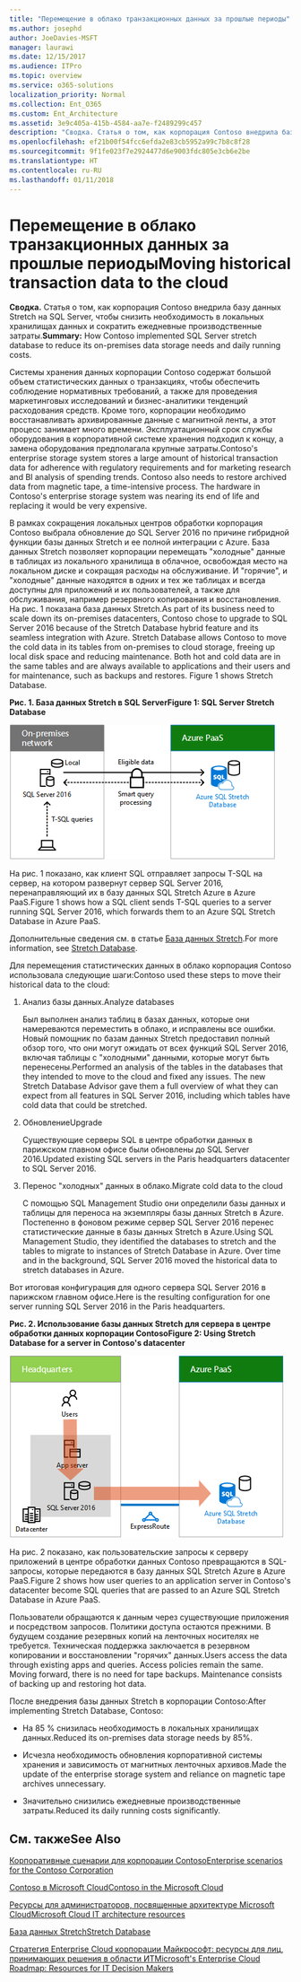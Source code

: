 ```yaml
---
title: "Перемещение в облако транзакционных данных за прошлые периоды"
ms.author: josephd
author: JoeDavies-MSFT
manager: laurawi
ms.date: 12/15/2017
ms.audience: ITPro
ms.topic: overview
ms.service: o365-solutions
localization_priority: Normal
ms.collection: Ent_O365
ms.custom: Ent_Architecture
ms.assetid: 3e9c405a-415b-4584-aa7e-f2489299c457
description: "Сводка. Статья о том, как корпорация Contoso внедрила базу данных Stretch на SQL Server, чтобы снизить необходимость в локальных хранилищах данных и сократить ежедневные производственные затраты."
ms.openlocfilehash: ef21b00f54fcc6efda2e83cb5952a99c7b8c8f28
ms.sourcegitcommit: 9f1fe023f7e2924477d6e9003fdc805e3cb6e2be
ms.translationtype: HT
ms.contentlocale: ru-RU
ms.lasthandoff: 01/11/2018
---
```

# <a name="moving-historical-transaction-data-to-the-cloud"></a><span data-ttu-id="a681d-103">Перемещение в облако транзакционных данных за прошлые периоды</span><span class="sxs-lookup"><span data-stu-id="a681d-103">Moving historical transaction data to the cloud</span></span>

 <span data-ttu-id="a681d-104">**Сводка.** Статья о том, как корпорация Contoso внедрила базу данных Stretch на SQL Server, чтобы снизить необходимость в локальных хранилищах данных и сократить ежедневные производственные затраты.</span><span class="sxs-lookup"><span data-stu-id="a681d-104">**Summary:** How Contoso implemented SQL Server stretch database to reduce its on-premises data storage needs and daily running costs.</span></span>
  
<span data-ttu-id="a681d-p101">Системы хранения данных корпорации Contoso содержат большой объем статистических данных о транзакциях, чтобы обеспечить соблюдение нормативных требований, а также для проведения маркетинговых исследований и бизнес-аналитики тенденций расходования средств. Кроме того, корпорации необходимо восстанавливать архивированные данные с магнитной ленты, а этот процесс занимает много времени. Эксплуатационный срок службы оборудования в корпоративной системе хранения подходил к концу, а замена оборудования предполагала крупные затраты.</span><span class="sxs-lookup"><span data-stu-id="a681d-p101">Contoso's enterprise storage system stores a large amount of historical transaction data for adherence with regulatory requirements and for marketing research and BI analysis of spending trends. Contoso also needs to restore archived data from magnetic tape, a time-intensive process. The hardware in Contoso's enterprise storage system was nearing its end of life and replacing it would be very expensive.</span></span> 
  
<span data-ttu-id="a681d-p102">В рамках сокращения локальных центров обработки корпорация Contoso выбрала обновление до SQL Server 2016 по причине гибридной функции базы данных Stretch и ее полной интеграции с Azure. База данных Stretch позволяет корпорации перемещать "холодные" данные в таблицах из локального хранилища в облачное, освобождая место на локальном диске и сокращая расходы на обслуживание. И "горячие", и "холодные" данные находятся в одних и тех же таблицах и всегда доступны для приложений и их пользователей, а также для обслуживания, например резервного копирования и восстановления. На рис. 1 показана база данных Stretch.</span><span class="sxs-lookup"><span data-stu-id="a681d-p102">As part of its business need to scale down its on-premises datacenters, Contoso chose to upgrade to SQL Server 2016 because of the Stretch Database hybrid feature and its seamless integration with Azure. Stretch Database allows Contoso to move the cold data in its tables from on-premises to cloud storage, freeing up local disk space and reducing maintenance. Both hot and cold data are in the same tables and are always available to applications and their users and for maintenance, such as backups and restores. Figure 1 shows Stretch Database.</span></span>
  
<span data-ttu-id="a681d-112">**Рис. 1. База данных Stretch в SQL Server**</span><span class="sxs-lookup"><span data-stu-id="a681d-112">**Figure 1: SQL Server Stretch Database**</span></span>

![База данных SQL Server Stretch как гибридное решение для хранения данных](images/Contoso_Poster/StretchDB01.png)
  
<span data-ttu-id="a681d-114">На рис. 1 показано, как клиент SQL отправляет запросы T-SQL на сервер, на котором развернут сервер SQL Server 2016, перенаправляющий их в базу данных SQL Stretch Azure в Azure PaaS.</span><span class="sxs-lookup"><span data-stu-id="a681d-114">Figure 1 shows how a SQL client sends T-SQL queries to a server running SQL Server 2016, which forwards them to an Azure SQL Stretch Database in Azure PaaS.</span></span>
  
<span data-ttu-id="a681d-115">Дополнительные сведения см. в статье [База данных Stretch](https://msdn.microsoft.com/library/dn935011.aspx).</span><span class="sxs-lookup"><span data-stu-id="a681d-115">For more information, see [Stretch Database](https://msdn.microsoft.com/library/dn935011.aspx).</span></span>
  
<span data-ttu-id="a681d-116">Для перемещения статистических данных в облако корпорация Contoso использовала следующие шаги:</span><span class="sxs-lookup"><span data-stu-id="a681d-116">Contoso used these steps to move their historical data to the cloud:</span></span>
  
1. <span data-ttu-id="a681d-117">Анализ базы данных.</span><span class="sxs-lookup"><span data-stu-id="a681d-117">Analyze databases</span></span>
    
    <span data-ttu-id="a681d-p103">Был выполнен анализ таблиц в базах данных, которые они намереваются переместить в облако, и исправлены все ошибки. Новый помощник по базам данных Stretch предоставил полный обзор того, что они могут ожидать от всех функций SQL Server 2016, включая таблицы с "холодными" данными, которые могут быть перенесены.</span><span class="sxs-lookup"><span data-stu-id="a681d-p103">Performed an analysis of the tables in the databases that they intended to move to the cloud and fixed any issues. The new Stretch Database Advisor gave them a full overview of what they can expect from all features in SQL Server 2016, including which tables have cold data that could be stretched.</span></span>
    
2. <span data-ttu-id="a681d-120">Обновление</span><span class="sxs-lookup"><span data-stu-id="a681d-120">Upgrade</span></span>
    
    <span data-ttu-id="a681d-121">Существующие серверы SQL в центре обработки данных в парижском главном офисе были обновлены до SQL Server 2016.</span><span class="sxs-lookup"><span data-stu-id="a681d-121">Updated existing SQL servers in the Paris headquarters datacenter to SQL Server 2016.</span></span>
    
3. <span data-ttu-id="a681d-122">Перенос "холодных" данных в облако.</span><span class="sxs-lookup"><span data-stu-id="a681d-122">Migrate cold data to the cloud</span></span>
    
    <span data-ttu-id="a681d-p104">С помощью SQL Management Studio они определили базы данных и таблицы для переноса на экземпляры базы данных Stretch в Azure. Постепенно в фоновом режиме сервер SQL Server 2016 перенес статистические данные в базы данных Stretch в Azure.</span><span class="sxs-lookup"><span data-stu-id="a681d-p104">Using SQL Management Studio, they identified the databases to stretch and the tables to migrate to instances of Stretch Database in Azure. Over time and in the background, SQL Server 2016 moved the historical data to stretch databases in Azure.</span></span>
    
<span data-ttu-id="a681d-125">Вот итоговая конфигурация для одного сервера SQL Server 2016 в парижском главном офисе.</span><span class="sxs-lookup"><span data-stu-id="a681d-125">Here is the resulting configuration for one server running SQL Server 2016 in the Paris headquarters.</span></span>
  
<span data-ttu-id="a681d-126">**Рис. 2. Использование базы данных Stretch для сервера в центре обработки данных корпорации Contoso**</span><span class="sxs-lookup"><span data-stu-id="a681d-126">**Figure 2: Using Stretch Database for a server in Contoso's datacenter**</span></span>

![Настройка Базы данных SQL Server Stretch, выполняемая Contoso для одного компьютера с SQL Server](images/Contoso_Poster/StretchDB02.png)

  
<span data-ttu-id="a681d-128">На рис. 2 показано, как пользовательские запросы к серверу приложений в центре обработки данных Contoso превращаются в SQL-запросы, которые передаются в базу данных SQL Stretch Azure в Azure PaaS.</span><span class="sxs-lookup"><span data-stu-id="a681d-128">Figure 2 shows how user queries to an application server in Contoso's datacenter become SQL queries that are passed to an Azure SQL Stretch Database in Azure PaaS.</span></span>
  
<span data-ttu-id="a681d-p105">Пользователи обращаются к данным через существующие приложения и посредством запросов. Политики доступа остаются прежними. В будущем создание резервных копий на ленточных носителях не требуется. Техническая поддержка заключается в резервном копировании и восстановлении "горячих" данных.</span><span class="sxs-lookup"><span data-stu-id="a681d-p105">Users access the data through existing apps and queries. Access policies remain the same. Moving forward, there is no need for tape backups. Maintenance consists of backing up and restoring hot data.</span></span>
  
<span data-ttu-id="a681d-133">После внедрения базы данных Stretch в корпорации Contoso:</span><span class="sxs-lookup"><span data-stu-id="a681d-133">After implementing Stretch Database, Contoso:</span></span>
  
- <span data-ttu-id="a681d-134">На 85 % снизилась необходимость в локальных хранилищах данных.</span><span class="sxs-lookup"><span data-stu-id="a681d-134">Reduced its on-premises data storage needs by 85%.</span></span>
    
- <span data-ttu-id="a681d-135">Исчезла необходимость обновления корпоративной системы хранения и зависимость от магнитных ленточных архивов.</span><span class="sxs-lookup"><span data-stu-id="a681d-135">Made the update of the enterprise storage system and reliance on magnetic tape archives unnecessary.</span></span>
    
- <span data-ttu-id="a681d-136">Значительно снизились ежедневные производственные затраты.</span><span class="sxs-lookup"><span data-stu-id="a681d-136">Reduced its daily running costs significantly.</span></span>
    
## <a name="see-also"></a><span data-ttu-id="a681d-137">См. также</span><span class="sxs-lookup"><span data-stu-id="a681d-137">See Also</span></span>

[<span data-ttu-id="a681d-138">Корпоративные сценарии для корпорации Contoso</span><span class="sxs-lookup"><span data-stu-id="a681d-138">Enterprise scenarios for the Contoso Corporation</span></span>](enterprise-scenarios-for-the-contoso-corporation.md)
  
[<span data-ttu-id="a681d-139">Contoso в Microsoft Cloud</span><span class="sxs-lookup"><span data-stu-id="a681d-139">Contoso in the Microsoft Cloud</span></span>](contoso-in-the-microsoft-cloud.md)
  
[<span data-ttu-id="a681d-140">Ресурсы для администраторов, посвященные архитектуре Microsoft Cloud</span><span class="sxs-lookup"><span data-stu-id="a681d-140">Microsoft Cloud IT architecture resources</span></span>](microsoft-cloud-it-architecture-resources.md)

<span data-ttu-id="a681d-141">[База данных Stretch](https://msdn.microsoft.com/library/dn935011.aspx)</span><span class="sxs-lookup"><span data-stu-id="a681d-141">[Stretch Database](https://msdn.microsoft.com/library/dn935011.aspx)</span></span>
  
<span data-ttu-id="a681d-142">[Стратегия Enterprise Cloud корпорации Майкрософт: ресурсы для лиц, принимающих решения в области ИТ](https://sway.com/FJ2xsyWtkJc2taRD)</span><span class="sxs-lookup"><span data-stu-id="a681d-142">[Microsoft's Enterprise Cloud Roadmap: Resources for IT Decision Makers](https://sway.com/FJ2xsyWtkJc2taRD)</span></span>




